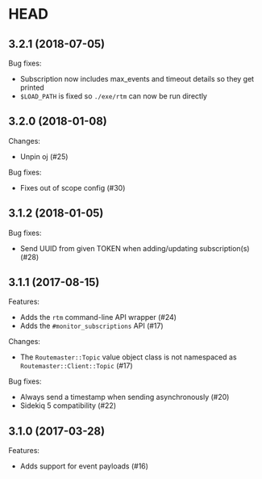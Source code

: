 # HEAD

## 3.2.1 (2018-07-05)

Bug fixes:

- Subscription now includes max_events and timeout details so they
  get printed
- `$LOAD_PATH` is fixed so `./exe/rtm` can now be run directly

## 3.2.0 (2018-01-08)

Changes:

-  Unpin oj (#25)

Bug fixes:

- Fixes out of scope config (#30)

## 3.1.2 (2018-01-05)

Bug fixes:

- Send UUID from given TOKEN when adding/updating subscription(s) (#28)

## 3.1.1 (2017-08-15)

Features:

- Adds the `rtm` command-line API wrapper (#24)
- Adds the `#monitor_subscriptions` API (#17)

Changes:

- The `Routemaster::Topic` value object class is not namespaced as
  `Routemaster::Client::Topic` (#17)

Bug fixes:

- Always send a timestamp when sending asynchronously (#20)
- Sidekiq 5 compatibility (#22)

## 3.1.0 (2017-03-28)

Features:

- Adds support for event payloads (#16)
